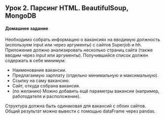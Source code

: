 ## Урок 2. Парсинг HTML. BeautifulSoup, MongoDB
#### Домашнее задание
Необходимо собрать информацию о вакансиях на вводимую должность (используем input или через аргументы) с сайтов Superjob и hh. Приложение должно анализировать несколько страниц сайта (также вводим через input или аргументы). Получившийся список должен содержать в себе минимум:

* Наименование вакансии.
* Предлагаемую зарплату (отдельно минимальную и максимальную).
* Ссылку на саму вакансию.
* Сайт, откуда собрана вакансия.
* (по желанию) Можно добавить ещё параметры вакансии (например, работодателя и расположение).

Структура должна быть одинаковая для вакансий с обоих сайтов. Общий результат можно вывести с помощью dataFrame через pandas.
